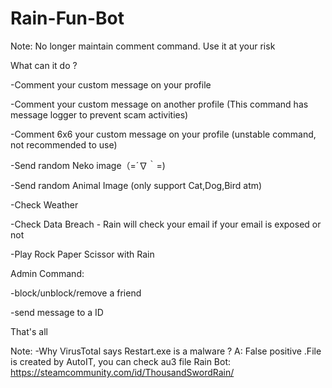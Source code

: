 # Rain-Fun-Bot

Note: No longer maintain comment command. Use it at your risk 

What can it do ?

-Comment your custom message on your profile

-Comment your custom message on another profile
(This command has message logger to prevent scam activities)

-Comment 6x6 your custom message on your profile (unstable command, not recommended to use)

-Send random Neko image（=´∇｀=)

-Send random Animal Image (only support Cat,Dog,Bird atm)

-Check Weather

-Check Data Breach - Rain will check your email if your email is exposed or not

-Play Rock Paper Scissor with Rain

Admin Command:

-block/unblock/remove a friend

-send message to a ID

That's all

Note:
-Why VirusTotal says Restart.exe is a malware ? A: False positive .File is created by AutoIT, you can check au3 file
Rain Bot: https://steamcommunity.com/id/ThousandSwordRain/
